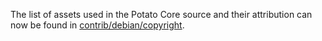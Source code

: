 The list of assets used in the Potato Core source and their attribution can now be found in [contrib/debian/copyright](../contrib/debian/copyright).
